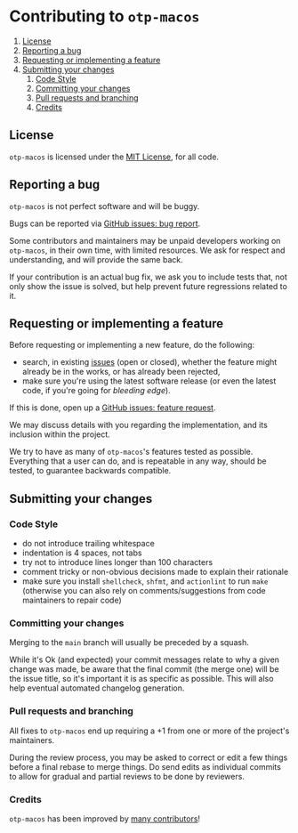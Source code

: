 # Contributing to `otp-macos`

1. [License](#license)
1. [Reporting a bug](#reporting-a-bug)
1. [Requesting or implementing a feature](#requesting-or-implementing-a-feature)
1. [Submitting your changes](#submitting-your-changes)
   1. [Code Style](#code-style)
   1. [Committing your changes](#committing-your-changes)
   1. [Pull requests and branching](#pull-requests-and-branching)
   1. [Credits](#credits)

## License

`otp-macos` is licensed under the [MIT License](LICENSE), for all code.

## Reporting a bug

`otp-macos` is not perfect software and will be buggy.

Bugs can be reported via
[GitHub issues: bug report](https://github.com/jelly-beam/otp-macos/releases/jelly-beam/otp-macos/issues/new?template=bug_report.md).

Some contributors and maintainers may be unpaid developers working on `otp-macos`, in their
own time, with limited resources. We ask for respect and understanding, and will provide the same
back.

If your contribution is an actual bug fix, we ask you to include tests that, not only show the issue
is solved, but help prevent future regressions related to it.

## Requesting or implementing a feature

Before requesting or implementing a new feature, do the following:

- search, in existing [issues](https://github.com/jelly-beam/otp-macos/releases/jelly-beam/otp-macos/issues)
(open or closed), whether the feature might already be in the works, or has already been rejected,
- make sure you're using the latest software release (or even the latest code, if you're going for
_bleeding edge_).

If this is done, open up a
[GitHub issues: feature request](https://github.com/jelly-beam/otp-macos/releases/jelly-beam/otp-macos/issues/new?template=feature_request.md).

We may discuss details with you regarding the implementation, and its inclusion within the project.

We try to have as many of `otp-macos`'s features tested as possible. Everything that a user
can do, and is repeatable in any way, should be tested, to guarantee backwards compatible.

## Submitting your changes

### Code Style

- do not introduce trailing whitespace
- indentation is 4 spaces, not tabs
- try not to introduce lines longer than 100 characters
- comment tricky or non-obvious decisions made to explain their rationale
- make sure you install `shellcheck`, `shfmt`, and `actionlint` to run  `make` (otherwise you
can also rely on comments/suggestions from code maintainers to repair code)

### Committing your changes

Merging to the `main` branch will usually be preceded by a squash.

While it's Ok (and expected) your commit messages relate to why a given change was made, be aware
that the final commit (the merge one) will be the issue title, so it's important it is as specific
as possible. This will also help eventual automated changelog generation.

### Pull requests and branching

All fixes to `otp-macos` end up requiring a +1 from one or more of the project's
maintainers.

During the review process, you may be asked to correct or edit a few things before a final rebase
to merge things. Do send edits as individual commits to allow for gradual and partial reviews to be
done by reviewers.

### Credits

`otp-macos` has been improved by
[many contributors](https://github.com/jelly-beam/otp-macos/releases/jelly-beam/otp-macos/graphs/contributors)!
